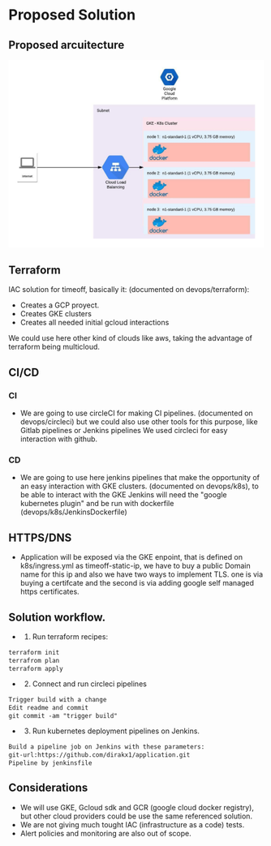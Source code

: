 # Proposed Solution 

## Proposed arcuitecture
![](app.jpeg)

## Terraform 

IAC solution for timeoff, basically it: (documented on devops/terraform):

* Creates a GCP proyect.
* Creates GKE clusters
* Creates all needed initial gcloud interactions

We could use here other kind of clouds like aws, taking the advantage of terraform being multicloud.  

## CI/CD

### CI
* We are going to use circleCI for making CI pipelines. (documented on devops/circleci)
but we could also use other tools for this purpose, like Gitlab pipelines or Jenkins pipelines
We used circleci  for easy interaction with github.

### CD 

* We are going to use here jenkins pipelines that make the opportunity of an easy interaction 
with GKE clusters. (documented on devops/k8s), to be able to interact with the GKE Jenkins will 
need the "google kubernetes plugin" and be run with dockerfile (devops/k8s/JenkinsDockerfile)

## HTTPS/DNS

* Application will be exposed via the GKE enpoint, that is defined on k8s/ingress.yml as
timeoff-static-ip, we have to buy a public Domain name for this ip and also we have two ways to implement
TLS. one is via buying a certifcate and the second is via adding google self managed https certificates.  

## Solution workflow. 

* 1. Run terraform recipes:
````
terraform init 
terrafrom plan
terraform apply
````
* 2. Connect and run circleci pipelines
````
Trigger build with a change 
Edit readme and commit 
git commit -am "trigger build" 
````

* 3. Run kubernetes deployment pipelines on Jenkins. 
````
Build a pipeline job on Jenkins with these parameters:
git-url:https://github.com/dirakx1/application.git
Pipeline by jenkinsfile
````

## Considerations

* We will use GKE, Gcloud sdk and GCR (google cloud docker registry), but other cloud providers could be use the same 
referenced solution. 
* We are not giving much tought IAC (infrastructure as a code) tests.
* Alert policies and monitoring are also out of scope. 
